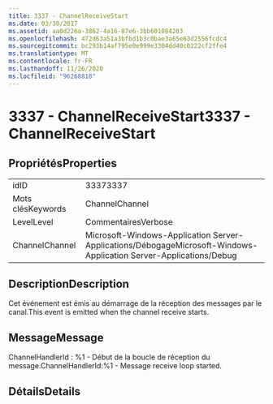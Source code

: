 ```yaml
---
title: 3337 - ChannelReceiveStart
ms.date: 03/30/2017
ms.assetid: aa0d226a-3862-4a16-87e6-3bb601084203
ms.openlocfilehash: 472d63a51a3bfbd1b3c0bae3a65e63d2556fcdc4
ms.sourcegitcommit: bc293b14af795e0e999e3304dd40c0222cf2ffe4
ms.translationtype: MT
ms.contentlocale: fr-FR
ms.lasthandoff: 11/26/2020
ms.locfileid: "96268818"
---
```

# <a name="3337---channelreceivestart"></a><span data-ttu-id="1d587-102">3337 - ChannelReceiveStart</span><span class="sxs-lookup"><span data-stu-id="1d587-102">3337 - ChannelReceiveStart</span></span>

## <a name="properties"></a><span data-ttu-id="1d587-103">Propriétés</span><span class="sxs-lookup"><span data-stu-id="1d587-103">Properties</span></span>  
  
|||  
|-|-|  
|<span data-ttu-id="1d587-104">id</span><span class="sxs-lookup"><span data-stu-id="1d587-104">ID</span></span>|<span data-ttu-id="1d587-105">3337</span><span class="sxs-lookup"><span data-stu-id="1d587-105">3337</span></span>|  
|<span data-ttu-id="1d587-106">Mots clés</span><span class="sxs-lookup"><span data-stu-id="1d587-106">Keywords</span></span>|<span data-ttu-id="1d587-107">Channel</span><span class="sxs-lookup"><span data-stu-id="1d587-107">Channel</span></span>|  
|<span data-ttu-id="1d587-108">Level</span><span class="sxs-lookup"><span data-stu-id="1d587-108">Level</span></span>|<span data-ttu-id="1d587-109">Commentaires</span><span class="sxs-lookup"><span data-stu-id="1d587-109">Verbose</span></span>|  
|<span data-ttu-id="1d587-110">Channel</span><span class="sxs-lookup"><span data-stu-id="1d587-110">Channel</span></span>|<span data-ttu-id="1d587-111">Microsoft-Windows-Application Server-Applications/Débogage</span><span class="sxs-lookup"><span data-stu-id="1d587-111">Microsoft-Windows-Application Server-Applications/Debug</span></span>|  
  
## <a name="description"></a><span data-ttu-id="1d587-112">Description</span><span class="sxs-lookup"><span data-stu-id="1d587-112">Description</span></span>  

 <span data-ttu-id="1d587-113">Cet événement est émis au démarrage de la réception des messages par le canal.</span><span class="sxs-lookup"><span data-stu-id="1d587-113">This event is emitted when the channel receive starts.</span></span>  
  
## <a name="message"></a><span data-ttu-id="1d587-114">Message</span><span class="sxs-lookup"><span data-stu-id="1d587-114">Message</span></span>  

 <span data-ttu-id="1d587-115">ChannelHandlerId : %1 - Début de la boucle de réception du message.</span><span class="sxs-lookup"><span data-stu-id="1d587-115">ChannelHandlerId:%1 - Message receive loop started.</span></span>  
  
## <a name="details"></a><span data-ttu-id="1d587-116">Détails</span><span class="sxs-lookup"><span data-stu-id="1d587-116">Details</span></span>
